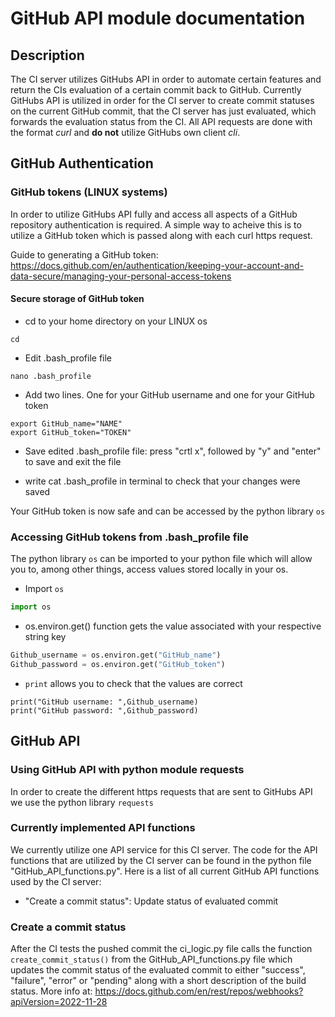 # GitHub API module documentation

## Description
The CI server utilizes GitHubs API in order to automate certain features and return the CIs evaluation of a certain commit back to GitHub. Currently GitHubs API is utilized in order for the CI server to create commit statuses on the current GitHub commit, that the CI server has just evaluated, which forwards the evaluation status from the CI. All API requests are done with the format *curl* and **do not** utilize GitHubs own client *cli*.

## GitHub Authentication
### GitHub tokens (LINUX systems)
In order to utilize GitHubs API fully and access all aspects of a GitHub repository authentication is required. A simple way to acheive this is to utilize a GitHub token which is passed along with each curl https request. 

Guide to generating a GitHub token: https://docs.github.com/en/authentication/keeping-your-account-and-data-secure/managing-your-personal-access-tokens 

#### Secure storage of GitHub token
* cd to your home directory on your LINUX os

```
cd
```
* Edit .bash_profile file
```
nano .bash_profile
```
* Add two lines. One for your GitHub username and one for your GitHub token
```
export GitHub_name="NAME"
export GitHub_token="TOKEN"
```
* Save edited .bash_profile file: press "crtl x", followed by "y" and "enter" to save and exit the file

* write cat .bash_profile in terminal to check that your changes were saved

Your GitHub token is now safe and can be accessed by the python library `os` 

### Accessing GitHub tokens from .bash_profile file
The python library `os` can be imported to your python file which will allow you to, among other things, access values stored locally in your os. 

* Import `os`
``` python
import os 
```
* os.environ.get() function gets the value associated with your respective string key

``` python
Github_username = os.environ.get("GitHub_name")
Github_password = os.environ.get("GitHub_token")
```

* `print` allows you to check that the values are correct
```
print("GitHub username: ",Github_username)
print("GitHub password: ",Github_password)
```

## GitHub API

### Using GitHub API with python module requests
In order to create the different https requests that are sent to GitHubs API we use the python library `requests` 

### Currently implemented API functions
We currently utilize one API service for this CI server. The code for the API functions that are utilized by the CI server can be found in the python file "GitHub_API_functions.py". Here is a list of all current GitHub API functions used by the CI server: 
* "Create a commit status": Update status of evaluated commit

### Create a commit status
After the CI tests the pushed commit the ci_logic.py file calls the function `create_commit_status()` from the GitHub_API_functions.py file which updates the commit status of the evaluated commit to either "success", "failure", "error" or "pending" along with a short description of the build status. More info at:
https://docs.github.com/en/rest/repos/webhooks?apiVersion=2022-11-28


